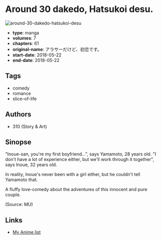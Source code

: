 # Around 30 dakedo, Hatsukoi desu.

![around-30-dakedo-hatsukoi-desu](https://cdn.myanimelist.net/images/manga/3/219872.jpg)

-   **type**: manga
-   **volumes**: 7
-   **chapters**: 61
-   **original-name**: アラサーだけど、初恋です。
-   **start-date**: 2018-05-22
-   **end-date**: 2018-05-22

## Tags

-   comedy
-   romance
-   slice-of-life

## Authors

-   310 (Story & Art)

## Sinopse

"Inoue-san, you're my first boyfriend...", says Yamamoto, 28 years old. "I don't have a lot of experience either, but we'll work through it together", says Inoue, 32 years old.

In reality, Inoue's never been with a girl either, but he couldn't tell Yamamoto that.

A fluffy love-comedy about the adventures of this innocent and pure couple.

(Source: MU)

## Links

-   [My Anime list](https://myanimelist.net/manga/117474/Around_30_dakedo_Hatsukoi_desu)
